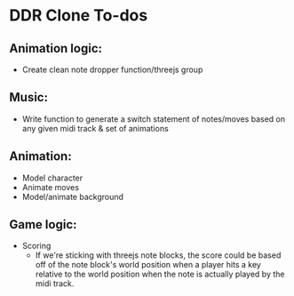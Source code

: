 # DDR Clone To-dos

## Animation logic:
- Create clean note dropper function/threejs group
## Music:
- Write function to generate a switch statement of notes/moves based on any given midi track & set of animations
## Animation:
- Model character
- Animate moves
- Model/animate background
## Game logic:
- Scoring
    - If we're sticking with threejs note blocks, the score could be based off of the note block's world position when a player hits a key relative to the world position when the note is actually played by the midi track.
